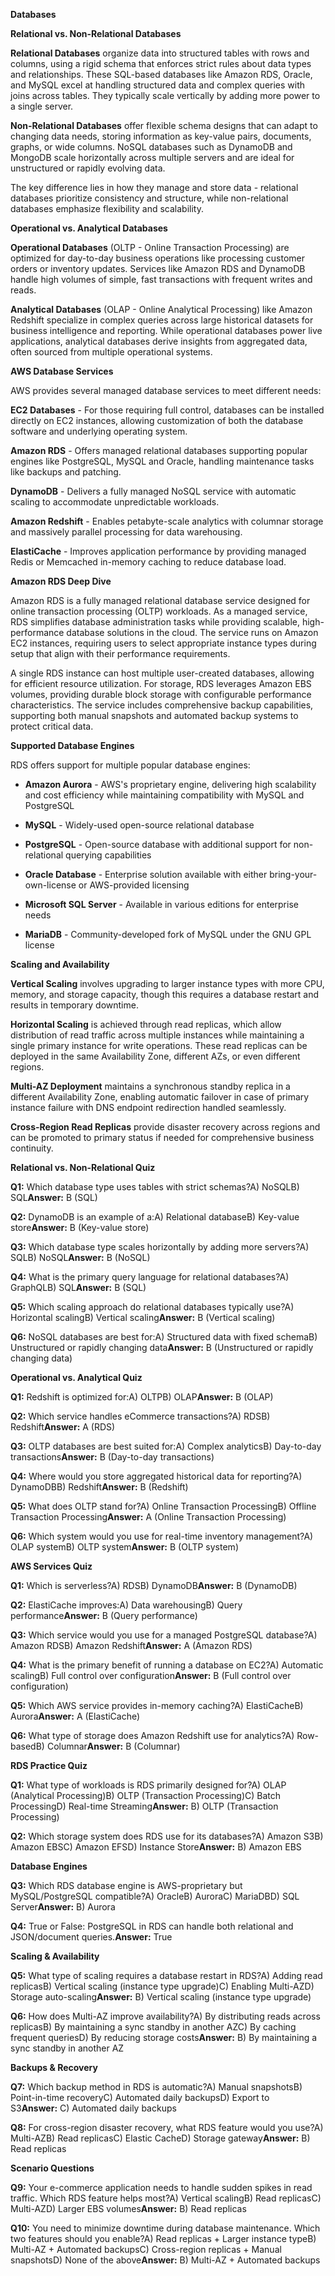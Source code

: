 **Databases**

**Relational vs. Non-Relational Databases**

**Relational Databases** organize data into structured tables with rows and columns, using a rigid schema that enforces strict rules about data types and relationships. These SQL-based databases like Amazon RDS, Oracle, and MySQL excel at handling structured data and complex queries with joins across tables. They typically scale vertically by adding more power to a single server.

**Non-Relational Databases** offer flexible schema designs that can adapt to changing data needs, storing information as key-value pairs, documents, graphs, or wide columns. NoSQL databases such as DynamoDB and MongoDB scale horizontally across multiple servers and are ideal for unstructured or rapidly evolving data.

The key difference lies in how they manage and store data - relational databases prioritize consistency and structure, while non-relational databases emphasize flexibility and scalability.

**Operational vs. Analytical Databases**

**Operational Databases** (OLTP - Online Transaction Processing) are optimized for day-to-day business operations like processing customer orders or inventory updates. Services like Amazon RDS and DynamoDB handle high volumes of simple, fast transactions with frequent writes and reads.

**Analytical Databases** (OLAP - Online Analytical Processing) like Amazon Redshift specialize in complex queries across large historical datasets for business intelligence and reporting. While operational databases power live applications, analytical databases derive insights from aggregated data, often sourced from multiple operational systems.

**AWS Database Services**

AWS provides several managed database services to meet different needs:

**EC2 Databases** - For those requiring full control, databases can be installed directly on EC2 instances, allowing customization of both the database software and underlying operating system.

**Amazon RDS** - Offers managed relational databases supporting popular engines like PostgreSQL, MySQL and Oracle, handling maintenance tasks like backups and patching.

**DynamoDB** - Delivers a fully managed NoSQL service with automatic scaling to accommodate unpredictable workloads.

**Amazon Redshift** - Enables petabyte-scale analytics with columnar storage and massively parallel processing for data warehousing.

**ElastiCache** - Improves application performance by providing managed Redis or Memcached in-memory caching to reduce database load.

**Amazon RDS Deep Dive**

Amazon RDS is a fully managed relational database service designed for online transaction processing (OLTP) workloads. As a managed service, RDS simplifies database administration tasks while providing scalable, high-performance database solutions in the cloud. The service runs on Amazon EC2 instances, requiring users to select appropriate instance types during setup that align with their performance requirements.

A single RDS instance can host multiple user-created databases, allowing for efficient resource utilization. For storage, RDS leverages Amazon EBS volumes, providing durable block storage with configurable performance characteristics. The service includes comprehensive backup capabilities, supporting both manual snapshots and automated backup systems to protect critical data.

**Supported Database Engines**

RDS offers support for multiple popular database engines:

*   **Amazon Aurora** - AWS's proprietary engine, delivering high scalability and cost efficiency while maintaining compatibility with MySQL and PostgreSQL
    
*   **MySQL** - Widely-used open-source relational database
    
*   **PostgreSQL** - Open-source database with additional support for non-relational querying capabilities
    
*   **Oracle Database** - Enterprise solution available with either bring-your-own-license or AWS-provided licensing
    
*   **Microsoft SQL Server** - Available in various editions for enterprise needs
    
*   **MariaDB** - Community-developed fork of MySQL under the GNU GPL license
    

**Scaling and Availability**

**Vertical Scaling** involves upgrading to larger instance types with more CPU, memory, and storage capacity, though this requires a database restart and results in temporary downtime.

**Horizontal Scaling** is achieved through read replicas, which allow distribution of read traffic across multiple instances while maintaining a single primary instance for write operations. These read replicas can be deployed in the same Availability Zone, different AZs, or even different regions.

**Multi-AZ Deployment** maintains a synchronous standby replica in a different Availability Zone, enabling automatic failover in case of primary instance failure with DNS endpoint redirection handled seamlessly.

**Cross-Region Read Replicas** provide disaster recovery across regions and can be promoted to primary status if needed for comprehensive business continuity.

**Relational vs. Non-Relational Quiz**

**Q1:** Which database type uses tables with strict schemas?A) NoSQLB) SQL**Answer:** B (SQL)

**Q2:** DynamoDB is an example of a:A) Relational databaseB) Key-value store**Answer:** B (Key-value store)

**Q3:** Which database type scales horizontally by adding more servers?A) SQLB) NoSQL**Answer:** B (NoSQL)

**Q4:** What is the primary query language for relational databases?A) GraphQLB) SQL**Answer:** B (SQL)

**Q5:** Which scaling approach do relational databases typically use?A) Horizontal scalingB) Vertical scaling**Answer:** B (Vertical scaling)

**Q6:** NoSQL databases are best for:A) Structured data with fixed schemaB) Unstructured or rapidly changing data**Answer:** B (Unstructured or rapidly changing data)

**Operational vs. Analytical Quiz**

**Q1:** Redshift is optimized for:A) OLTPB) OLAP**Answer:** B (OLAP)

**Q2:** Which service handles eCommerce transactions?A) RDSB) Redshift**Answer:** A (RDS)

**Q3:** OLTP databases are best suited for:A) Complex analyticsB) Day-to-day transactions**Answer:** B (Day-to-day transactions)

**Q4:** Where would you store aggregated historical data for reporting?A) DynamoDBB) Redshift**Answer:** B (Redshift)

**Q5:** What does OLTP stand for?A) Online Transaction ProcessingB) Offline Transaction Processing**Answer:** A (Online Transaction Processing)

**Q6:** Which system would you use for real-time inventory management?A) OLAP systemB) OLTP system**Answer:** B (OLTP system)

**AWS Services Quiz**

**Q1:** Which is serverless?A) RDSB) DynamoDB**Answer:** B (DynamoDB)

**Q2:** ElastiCache improves:A) Data warehousingB) Query performance**Answer:** B (Query performance)

**Q3:** Which service would you use for a managed PostgreSQL database?A) Amazon RDSB) Amazon Redshift**Answer:** A (Amazon RDS)

**Q4:** What is the primary benefit of running a database on EC2?A) Automatic scalingB) Full control over configuration**Answer:** B (Full control over configuration)

**Q5:** Which AWS service provides in-memory caching?A) ElastiCacheB) Aurora**Answer:** A (ElastiCache)

**Q6:** What type of storage does Amazon Redshift use for analytics?A) Row-basedB) Columnar**Answer:** B (Columnar)

**RDS Practice Quiz**

**Q1:** What type of workloads is RDS primarily designed for?A) OLAP (Analytical Processing)B) OLTP (Transaction Processing)C) Batch ProcessingD) Real-time Streaming**Answer:** B) OLTP (Transaction Processing)

**Q2:** Which storage system does RDS use for its databases?A) Amazon S3B) Amazon EBSC) Amazon EFSD) Instance Store**Answer:** B) Amazon EBS

**Database Engines**

**Q3:** Which RDS database engine is AWS-proprietary but MySQL/PostgreSQL compatible?A) OracleB) AuroraC) MariaDBD) SQL Server**Answer:** B) Aurora

**Q4:** True or False: PostgreSQL in RDS can handle both relational and JSON/document queries.**Answer:** True

**Scaling & Availability**

**Q5:** What type of scaling requires a database restart in RDS?A) Adding read replicasB) Vertical scaling (instance type upgrade)C) Enabling Multi-AZD) Storage auto-scaling**Answer:** B) Vertical scaling (instance type upgrade)

**Q6:** How does Multi-AZ improve availability?A) By distributing reads across replicasB) By maintaining a sync standby in another AZC) By caching frequent queriesD) By reducing storage costs**Answer:** B) By maintaining a sync standby in another AZ

**Backups & Recovery**

**Q7:** Which backup method in RDS is automatic?A) Manual snapshotsB) Point-in-time recoveryC) Automated daily backupsD) Export to S3**Answer:** C) Automated daily backups

**Q8:** For cross-region disaster recovery, what RDS feature would you use?A) Multi-AZB) Read replicasC) Elastic CacheD) Storage gateway**Answer:** B) Read replicas

**Scenario Questions**

**Q9:** Your e-commerce application needs to handle sudden spikes in read traffic. Which RDS feature helps most?A) Vertical scalingB) Read replicasC) Multi-AZD) Larger EBS volumes**Answer:** B) Read replicas

**Q10:** You need to minimize downtime during database maintenance. Which two features should you enable?A) Read replicas + Larger instance typeB) Multi-AZ + Automated backupsC) Cross-region replicas + Manual snapshotsD) None of the above**Answer:** B) Multi-AZ + Automated backups
